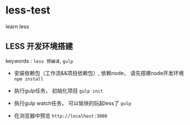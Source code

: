 less-test
=========

learn less
##  LESS 开发环境搭建

keywords :  `less 预编译`,  `gulp`

-  安装依赖包（工作流&&项目依赖包）, 依赖node， 请先搭建node开发环境
` npm install`

- 执行gulp任务， 初始化项目
` gulp init `

- 执行gulp watch任务， 可以愉快的玩起less了
` gulp `

- 在浏览器中预览
`http://localhost:3000`
 
